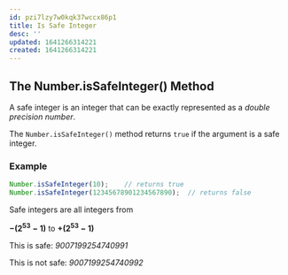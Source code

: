 ```yaml
---
id: pzi7lzy7w0kqk37wccx86p1
title: Is Safe Integer
desc: ''
updated: 1641266314221
created: 1641266314221
---
```



## The Number.isSafeInteger() Method

A safe integer is an integer that can be exactly represented as a _double precision number_.

The `Number.isSafeInteger()` method returns `true` if the argument is a safe integer.

### Example

```js
Number.isSafeInteger(10);    // returns true  
Number.isSafeInteger(12345678901234567890);  // returns false
```

Safe integers are all integers from 

**$-(2^{53} - 1)$** to **$+(2^{53} - 1)$**

This is safe: _9007199254740991_

This is not safe: _9007199254740992_
